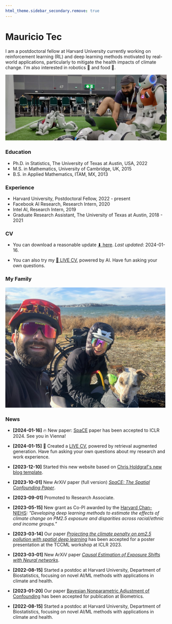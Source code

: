 ```yaml
---
html_theme.sidebar_secondary.remove: true
---
```

# Mauricio Tec

I am a postdoctoral fellow at Harvard University currently working on reinforcement learning (RL) and deep learning methods motivated by real-world applications, particularly to mitigate the health impacts of climate change. I'm also interested in robotics 🤖 and food 🍣.


![robot-detective](_static/robot-detective.jpeg)
<!-- <img src="_static/robot-detective.jpeg" alt="robot-detective" width="700"/> -->

<!-- ::::{grid}
:::{grid-item-card}
:link: about
More about me ℹ️
::: -->
<!-- :::{grid-item-card}
:link: projects
Projects I've worked on 🔧
:::
:::{grid-item-card}
:link: blog
My blog 📝  
::: -->
<!-- :::: -->


### Education

* Ph.D. in Statistics, The University of Texas at Austin, USA, 2022
* M.S. in Mathematics, University of Cambridge, UK, 2015
* B.S. in Applied Mathematics, ITAM, MX, 2013

### Experience
* Harvard University, Postdoctoral Fellow, 2022 - present
* Facebook AI Research, Research Intern, 2020
* Intel AI, Research Intern, 2019
* Graduate Research Assistant, The University of Texas at Austin, 2018 - 2021

### CV

* You can download a reasonable update <a href="_static/cv.pdf" target="_blank"> ⬇ here</a>. *Last updated:* 2024-01-16.


* You can also try my [🤖 LIVE CV](https://mauriciogtec-live-cv.streamlit.app), powered by AI. Have fun asking your own questions.
  


### My Family

<img src="_static/family.jpeg" alt="family" width="500"/>


### News

- **[2024-01-16]** 🔥 New paper: [SpaCE](https://arxiv.org/pdf/2312.00710.pdf) paper has been accepted to ICLR 2024. See you in Vienna!

- **[2024-01-15]** 🤖 Created a [LIVE CV](https://mauriciogtec-live-cv.streamlit.app), powered by retrieval augmented generation. Have fun asking your own questions about my research and work experience.

- **[2023-12-10]** Started this new website based on [Chris Holdgraf's new blog template](https://chrisholdgraf.com/blog/2020/sphinx-blogging/).

- **[2023-10-01]** New ArXiV paper (full version) [*SpaCE: The Spatial Confounding Paper*](https://arxiv.org/pdf/2312.00710.pdf).

- **[2023-09-01]** Promoted to Research Associate.

- **[2023-05-15]** New grant as Co-PI awarded by the [Harvard Chan-NIEHS](https://www.hsph.harvard.edu/niehs/): *"Developing deep learning methods to estimate the effects of climate change on PM2.5 exposure and disparities across racial/ethnic and income groups."*

- **[2023-03-14]** Our paper [*Projecting the climate penalty on pm2.5 pollution with spatial deep learning*](https://www.climatechange.ai/papers/iclr2023/63) has been accepted for a poster presentation at the TCCML workshop at ICLR 2023.
  
- **[2023-03-01]** New ArXiV paper [*Causal Estimation of Exposure Shifts with Neural networks*](https://arxiv.org/pdf/2302.02560.pdf).

- **[2022-08-15]** Started a postdoc at Harvard University, Department of Biostatistics, focusing on novel AI/ML methods with applications in climate and health.

- **[2023-01-20]** Our paper [Bayesian Nonparametric Adjustment of Confounding](https://onlinelibrary.wiley.com/doi/abs/10.1111/biom.13833) has been accepted for publication at Biometrics.
  
- **[2022-08-15]** Started a postdoc at Harvard University, Department of Biostatistics, focusing on novel AI/ML methods with applications in climate and health.
  

<!-- 
```{toctree}
:maxdepth: 2
:hidden:
livecv
```-->

